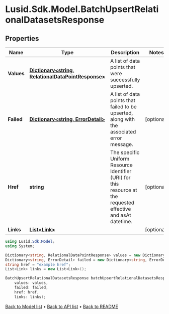 # Lusid.Sdk.Model.BatchUpsertRelationalDatasetsResponse

## Properties

Name | Type | Description | Notes
------------ | ------------- | ------------- | -------------
**Values** | [**Dictionary&lt;string, RelationalDataPointResponse&gt;**](RelationalDataPointResponse.md) | A list of data points that were successfully upserted. | 
**Failed** | [**Dictionary&lt;string, ErrorDetail&gt;**](ErrorDetail.md) | A list of data points that failed to be upserted, along with the associated error message. | [optional] 
**Href** | **string** | The specific Uniform Resource Identifier (URI) for this resource at the requested effective and asAt datetime. | [optional] 
**Links** | [**List&lt;Link&gt;**](Link.md) |  | [optional] 

```csharp
using Lusid.Sdk.Model;
using System;

Dictionary<string, RelationalDataPointResponse> values = new Dictionary<string, RelationalDataPointResponse>();
Dictionary<string, ErrorDetail> failed = new Dictionary<string, ErrorDetail>();
string href = "example href";
List<Link> links = new List<Link>();

BatchUpsertRelationalDatasetsResponse batchUpsertRelationalDatasetsResponseInstance = new BatchUpsertRelationalDatasetsResponse(
    values: values,
    failed: failed,
    href: href,
    links: links);
```

[Back to Model list](../README.md#documentation-for-models) &#8226; [Back to API list](../README.md#documentation-for-api-endpoints) &#8226; [Back to README](../README.md)
